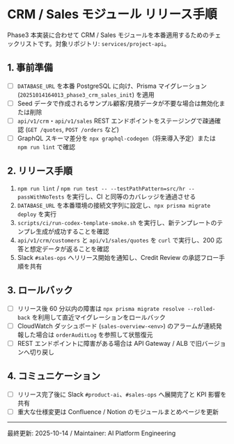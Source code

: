 # CRM / Sales モジュール リリース手順

Phase3 本実装に合わせて CRM / Sales モジュールを本番適用するためのチェックリストです。対象リポジトリ: `services/project-api`。

## 1. 事前準備
- [ ] `DATABASE_URL` を本番 PostgreSQL に向け、Prisma マイグレーション (`20251014164013_phase3_crm_sales_init`) を適用
- [ ] Seed データで作成されるサンプル顧客/見積データが不要な場合は無効化または削除
- [ ] `api/v1/crm`・`api/v1/sales` REST エンドポイントをステージングで疎通確認 (`GET /quotes`, `POST /orders` など)
- [ ] GraphQL スキーマ差分を `npx graphql-codegen`（将来導入予定）または `npm run lint` で確認

## 2. リリース手順
1. `npm run lint` / `npm run test -- --testPathPattern=src/hr --passWithNoTests` を実行し、CI と同等のカバレッジを通過させる
2. `DATABASE_URL` を本番環境の接続文字列に設定し、`npx prisma migrate deploy` を実行
3. `scripts/ci/run-codex-template-smoke.sh` を実行し、新テンプレートのテンプレ生成が成功することを確認
4. `api/v1/crm/customers` と `api/v1/sales/quotes` を `curl` で実行し、200 応答と想定データが返ることを確認
5. Slack `#sales-ops` へリリース開始を通知し、Credit Review の承認フロー手順を共有

## 3. ロールバック
- [ ] リリース後 60 分以内の障害は `npx prisma migrate resolve --rolled-back` を利用して直近マイグレーションをロールバック
- [ ] CloudWatch ダッシュボード (`sales-overview-<env>`) のアラームが連続発報した場合は `orderAuditLog` を参照して状態復元
- [ ] REST エンドポイントに障害がある場合は API Gateway / ALB で旧バージョンへ切り戻し

## 4. コミュニケーション
- [ ] リリース完了後に Slack `#product-ai`、`#sales-ops` へ展開完了と KPI 影響を共有
- [ ] 重大な仕様変更は Confluence / Notion のモジュールまとめページを更新

---
最終更新: 2025-10-14 / Maintainer: AI Platform Engineering
